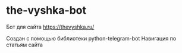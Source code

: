 # the-vyshka-bot
Бот для сайта https://thevyshka.ru/

Создан с помощью библиотеки python-telegram-bot
Навигация по статьям сайта

